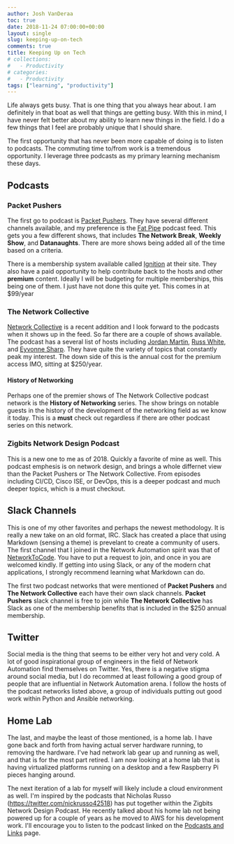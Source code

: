 ```yaml
---
author: Josh VanDeraa
toc: true
date: 2018-11-24 07:00:00+00:00
layout: single
slug: keeping-up-on-tech
comments: true
title: Keeping Up on Tech
# collections:
#   - Productivity
# categories:
#   - Productivity
tags: ["learning", "productivity"]
---
```


Life always gets busy. That is one thing that you always hear about. I am definitely in that boat as well that things are getting busy. With this in mind, I have never felt better about my ability to learn new things in the field. I do a few things that I feel are probably unique that I should share. 

The first opportunity that has never been more capable of doing is to listen to podcasts. The commuting time to/from work is a tremendous opportunity. I leverage three podcasts as my primary learning mechanism these days. 

## Podcasts

### Packet Pushers

The first go to podcast is [Packet Pushers](https://packetpushers.net/). They have several different
channels available, and my preference is the [Fat Pipe](https://packetpushers.net/series/podcasts/)
podcast feed. This gets you a few different shows, that includes **The Network Break**,
**Weekly Show**, and **Datanaughts**. There are more shows being added all of the time based on a
criteria.

There is a membership system available called [Ignition](https://ignition.packetpushers.net/) at
their site. They also have a paid opportunity to help contribute back to the hosts and other
__premium__ content. Ideally I will be budgeting for multiple memberships, this being one of them. I
just have not done this quite yet. This comes in at $99/year

### The Network Collective

[Network Collective](https://thenetworkcollective.com/) is a recent addition and I look forward to
the podcasts when it shows up in the feed. So far there are a couple of shows available. The podcast
has a several list of hosts including 
[Jordan Martin](https://thenetworkcollective.com/jordan-martin/),
[Russ White](https://thenetworkcollective.com/russ-white/), and
[Eyvonne Sharp](https://thenetworkcollective.com/eyvonne-sharp/). They have quite the variety of
topics that constantly peak my interest. The down side of this is the annual cost for the premium
access IMO, sitting at $250/year.

#### History of Networking

Perhaps one of the premier shows of The Network Collective podcast network is the
**History of Networking** series. The show brings on notable guests in the history of the
development of the networking field as we know it today. This is a **must** check out regardless if
there are other podcast series on this network.

### Zigbits Network Design Podcast

This is a new one to me as of 2018. Quickly a favorite of mine as well. This podcast emphesis is on
network design, and brings a whole differnet view than the Packet Pushers or The Network Collective.
From episodes including CI/CD, Cisco ISE, or DevOps, this is a deeper podcast and much deeper
topics, which is a must checkout.

## Slack Channels

This is one of my other favorites and perhaps the newest methodology. It is really a new take on an
old format, IRC. Slack has created a place that using Markdown (sensing a theme) is prevelant to
create a community of users. The first channel that I joined in the Network Automation spirit was
that of [NetworkToCode](http://www.networktocode.com/). You have to put a request to join, and once
in you are welcomed kindly. If getting into using Slack, or any of the modern chat applications, I
strongly recommend learning what Markdown can do. 

The first two podcast networks that were mentioned of **Packet Pushers** and 
**The Network Collective** each have their own slack channels. **Packet Pushers** slack channel is
free to join while **The Network Collective** has Slack as one of the membership benefits that is
included in the $250 annual membership.

## Twitter

Social media is the thing that seems to be either very hot and very cold. A lot of good
inspirational group of engineers in the field of Network Automation find themselves on Twitter. Yes,
there is a negative stigma around social media, but I do recommed at least following a good group of
people that are influential in Network Automation arena. I follow the hosts of the podcast networks
listed above, a group of individuals putting out good work within Python and Ansible networking.

## Home Lab

The last, and maybe the least of those mentioned, is a home lab. I have gone back and forth from
having actual server hardware running, to removing the hardware. I've had network lab gear up and
running as well, and that is for the most part retired. I am now looking at a home lab that is
having virtualized platforms running on a desktop and a few Raspberry Pi pieces hanging around.

The next iteration of a lab for myself will likely include a cloud environment as well. I'm inspired
by the podcasts that Nicholas Russo (https://twitter.com/nickrusso42518) has put together within the
Zigbits Network Design Podcast. He recently talked about his home lab not being powered up for a
couple of years as he moved to AWS for his development work. I'll encourage you to listen to the
podcast linked on the [Podcasts and Links](https://josh-v.com/links/) page.


